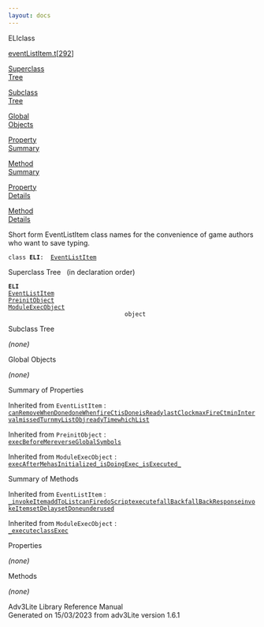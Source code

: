 ```yaml
---
layout: docs
---
```

<span class="title">ELI</span><span class="type">class</span>

[eventListItem.t](../file/eventListItem.t.html)\[[292](../source/eventListItem.t.html#292)\]

[Superclass  
Tree](#_SuperClassTree_)

[Subclass  
Tree](#_SubClassTree_)

[Global  
Objects](#_ObjectSummary_)

[Property  
Summary](#_PropSummary_)

[Method  
Summary](#_MethodSummary_)

[Property  
Details](#_Properties_)

[Method  
Details](#_Methods_)



Short form EventListItem class names for the convenience of game authors
who want to save typing.

`class `**`ELI`**` :   `[`EventListItem`](../object/EventListItem.html)



<span id="_SuperClassTree_"></span>



<span class="hdln">Superclass Tree</span>   (in declaration order)



**`ELI`**  
[`EventListItem`](../object/EventListItem.html)  
[`PreinitObject`](../object/PreinitObject.html)  
[`ModuleExecObject`](../object/ModuleExecObject.html)  
`                                 object`  
<span id="_SubClassTree_"></span>



<span class="hdln">Subclass Tree</span>  



*(none)* <span id="_ObjectSummary_"></span>



<span class="hdln">Global Objects</span>  



*(none)* <span id="_PropSummary_"></span>



<span class="hdln">Summary of Properties</span>  





Inherited from `EventListItem` :  
[`canRemoveWhenDone`](../object/EventListItem.html#canRemoveWhenDone)[`doneWhen`](../object/EventListItem.html#doneWhen)[`fireCt`](../object/EventListItem.html#fireCt)[`isDone`](../object/EventListItem.html#isDone)[`isReady`](../object/EventListItem.html#isReady)[`lastClock`](../object/EventListItem.html#lastClock)[`maxFireCt`](../object/EventListItem.html#maxFireCt)[`minInterval`](../object/EventListItem.html#minInterval)[`missedTurn`](../object/EventListItem.html#missedTurn)[`myListObj`](../object/EventListItem.html#myListObj)[`readyTime`](../object/EventListItem.html#readyTime)[`whichList`](../object/EventListItem.html#whichList)

Inherited from `PreinitObject` :  
[`execBeforeMe`](../object/PreinitObject.html#execBeforeMe)[`reverseGlobalSymbols`](../object/PreinitObject.html#reverseGlobalSymbols)

Inherited from `ModuleExecObject` :  
[`execAfterMe`](../object/ModuleExecObject.html#execAfterMe)[`hasInitialized_`](../object/ModuleExecObject.html#hasInitialized_)[`isDoingExec_`](../object/ModuleExecObject.html#isDoingExec_)[`isExecuted_`](../object/ModuleExecObject.html#isExecuted_)

<span id="_MethodSummary_"></span>



<span class="hdln">Summary of Methods</span>  





Inherited from `EventListItem` :  
[`_invokeItem`](../object/EventListItem.html#_invokeItem)[`addToList`](../object/EventListItem.html#addToList)[`canFire`](../object/EventListItem.html#canFire)[`doScript`](../object/EventListItem.html#doScript)[`execute`](../object/EventListItem.html#execute)[`fallBack`](../object/EventListItem.html#fallBack)[`fallBackResponse`](../object/EventListItem.html#fallBackResponse)[`invokeItem`](../object/EventListItem.html#invokeItem)[`setDelay`](../object/EventListItem.html#setDelay)[`setDone`](../object/EventListItem.html#setDone)[`underused`](../object/EventListItem.html#underused)



Inherited from `ModuleExecObject` :  
[`_execute`](../object/ModuleExecObject.html#_execute)[`classExec`](../object/ModuleExecObject.html#classExec)

<span id="_Properties_"></span>



<span class="hdln">Properties</span>  



*(none)* <span id="_Methods_"></span>



<span class="hdln">Methods</span>  



*(none)*



Adv3Lite Library Reference Manual  
Generated on 15/03/2023 from adv3Lite version 1.6.1


